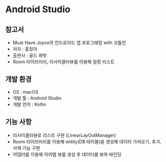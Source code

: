 # Android Studio
## 참고서
* Must Have Joyce의 안드로이드 앱 프로그래밍 with 코틀린
* 저자 : 홍정아       
* 출판사 : 골드 래빗
* Room 라이브러리, 리사이클러뷰를 이용해 일정 리스트 
## 개발 환경
* OS : macOS
* 개발 툴 : Android Studio
* 개발 언어 : Kotlin
## 기능 사항
* 리사이클러뷰로 리스트 구현 (LinearLayOutManager)
* Room 라이브러리를 이용해 entity(DB 테이블)을 생성해 데이터 가져오기, 추가, 삭제 기능 구현
* 어댑터를 이용해 아이템 뷰를 생성 후 데이터를 뷰와 바인딩
